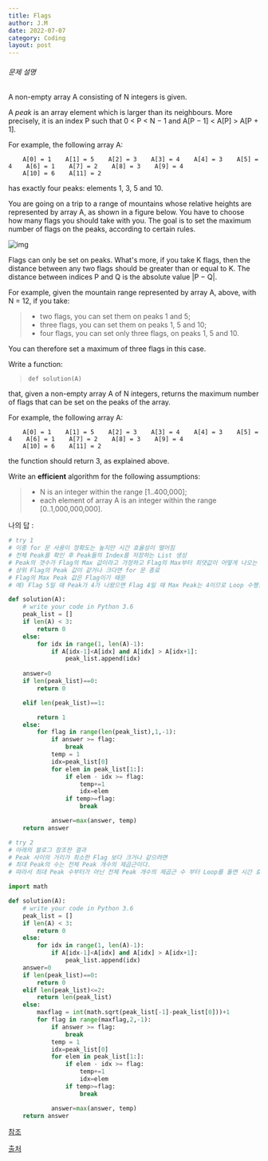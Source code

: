 ```yaml
---
title: Flags
author: J.M
date: 2022-07-07
category: Coding
layout: post
---
```


###### 문제 설명

A non-empty array A consisting of N integers is given.

A *peak* is an array element which is larger than its neighbours. More precisely, it is an index P such that 0 < P < N − 1 and A[P − 1] < A[P] > A[P + 1].

For example, the following array A:

```
    A[0] = 1    A[1] = 5    A[2] = 3    A[3] = 4    A[4] = 3    A[5] = 4    A[6] = 1    A[7] = 2    A[8] = 3    A[9] = 4
    A[10] = 6    A[11] = 2
```

has exactly four peaks: elements 1, 3, 5 and 10.

You are going on a trip to a range of mountains whose relative heights are represented by array A, as shown in a figure below. You have to choose how many flags you should take with you. The goal is to set the maximum number of flags on the peaks, according to certain rules.

![img](https://codility-frontend-prod.s3.amazonaws.com/media/task_static/flags/static/images/auto/6f5e8faa3000c0a74157e6e0bc759b8a.png)

Flags can only be set on peaks. What's more, if you take K flags, then the distance between any two flags should be greater than or equal to K. The distance between indices P and Q is the absolute value |P − Q|.

For example, given the mountain range represented by array A, above, with N = 12, if you take:

> - two flags, you can set them on peaks 1 and 5;
> - three flags, you can set them on peaks 1, 5 and 10;
> - four flags, you can set only three flags, on peaks 1, 5 and 10.

You can therefore set a maximum of three flags in this case.

Write a function:

> ```
> def solution(A)
> ```

that, given a non-empty array A of N integers, returns the maximum number of flags that can be set on the peaks of the array.

For example, the following array A:

```
    A[0] = 1    A[1] = 5    A[2] = 3    A[3] = 4    A[4] = 3    A[5] = 4    A[6] = 1    A[7] = 2    A[8] = 3    A[9] = 4
    A[10] = 6    A[11] = 2
```

the function should return 3, as explained above.

Write an **efficient** algorithm for the following assumptions:

> - N is an integer within the range [1..400,000];
> - each element of array A is an integer within the range [0..1,000,000,000].

나의 답 : 

```python
# try 1
# 이중 for 문 사용이 정확도는 높지만 시간 효율성이 떨어짐
# 전체 Peak를 확인 후 Peak들의 Index를 저장하는 List 생성
# Peak의 갯수가 Flag의 Max 값이라고 가정하고 Flag의 Max부터 최댓값이 어떻게 나오는 지 확인
# 상위 Flag의 Peak 값이 같거나 크다면 for 문 종료
# Flag의 Max Peak 값은 Flag이기 때문
# 예) Flag 5일 때 Peak가 4가 나왔으면 Flag 4일 때 Max Peak는 4이므로 Loop 수행할 필요 X

def solution(A):
    # write your code in Python 3.6
    peak_list = []
    if len(A) < 3:
        return 0
    else:
        for idx in range(1, len(A)-1):
            if A[idx-1]<A[idx] and A[idx] > A[idx+1]:
                peak_list.append(idx)
    
    answer=0
    if len(peak_list)==0:
        return 0

    elif len(peak_list)==1:

        return 1
    else:
        for flag in range(len(peak_list),1,-1):
            if answer >= flag:
                break
            temp = 1
            idx=peak_list[0]
            for elem in peak_list[1:]:
                if elem - idx >= flag:
                    temp+=1
                    idx=elem
                if temp>=flag:
                    break

            answer=max(answer, temp)
    return answer
```

```python
# try 2
# 아래의 블로그 참조한 결과
# Peak 사이의 거리가 최소한 Flag 보다 크거나 같으려면
# 최대 Peak의 수는 전체 Peak 개수의 제곱근이다.
# 따라서 최대 Peak 수부터가 아닌 전체 Peak 개수의 제곱근 수 부터 Loop를 돌면 시간 효율성이 증가 한다.

import math

def solution(A):
    # write your code in Python 3.6
    peak_list = []
    if len(A) < 3:
        return 0
    else:
        for idx in range(1, len(A)-1):
            if A[idx-1]<A[idx] and A[idx] > A[idx+1]:
                peak_list.append(idx)
    answer=0
    if len(peak_list)==0:
        return 0
    elif len(peak_list)<=2:
        return len(peak_list)
    else:
        maxflag = int(math.sqrt(peak_list[-1]-peak_list[0]))+1
        for flag in range(maxflag,2,-1):
            if answer >= flag:
                break
            temp = 1
            idx=peak_list[0]
            for elem in peak_list[1:]:
                if elem - idx >= flag:
                    temp+=1
                    idx=elem
                if temp>=flag:
                    break

            answer=max(answer, temp)
    return answer
```

[참조](https://smecsm.tistory.com/232)

[출처](https://app.codility.com/programmers/lessons/10-prime_and_composite_numbers/flags/start/)
